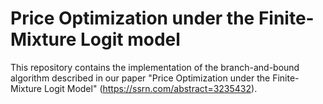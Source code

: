 # Price Optimization under the Finite-Mixture Logit model

This repository contains the implementation of the branch-and-bound algorithm described in our paper "Price Optimization under the Finite-Mixture Logit Model" (https://ssrn.com/abstract=3235432).
